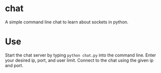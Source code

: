 chat
====

A simple command line chat to learn about sockets in python.

Use
===

Start the chat server by typing `python chat.py` into the command line. Enter your desired ip, port, and user limit. Connect to the chat using the given ip and port.
